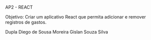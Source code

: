 AP2 - REACT

Objetivo: Criar um aplicativo React que permita adicionar e remover registros de gastos.

Dupla
Diego de Sousa Moreira
Gislan Souza Silva
